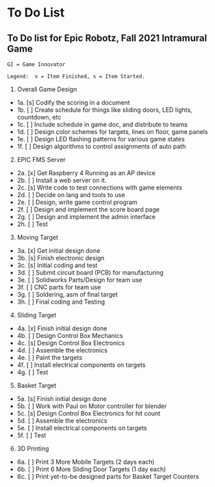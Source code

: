 # To Do List
    
## To Do list for Epic Robotz, Fall 2021 Intramural Game

    GI = Game Innovator
    
    Legend:  x = Item Finished, s = Item Started.

1. Overall Game Design
- 1a. [s] Codify the scoring in a document
- 1b. [ ] Create schedule for things like sliding doors, LED lights, countdown, etc
- 1c. [ ] Include schedule in game doc, and distribute to teams
- 1d. [ ] Design color schemes for targets, lines on floor, game panels
- 1e. [ ] Design LED flashing patterns for various game states
- 1f. [ ] Design algorithms to control assignments of auto path

2. EPIC FMS Server
- 2a. [x] Get Raspberry 4 Running as an AP device
- 2b. [ ] Install a web server on it.
- 2c. [s] Write code to test connections with game elements
- 2d. [ ] Decide on lang and tools to use
- 2e. [ ] Design, write game control program
- 2f. [ ] Design and implement the score board page
- 2g. [ ] Design and implement the admin interface
- 2h. [ ] Test 

3. Moving Target
- 3a. [x] Get initial design done
- 3b. [s] Finish electronic design
- 3c. [s] Initial coding and test
- 3d. [ ] Submit circuit board (PCB) for manufacturing
- 3e. [ ] Solidworks Parts/Design for team use
- 3f. [ ] CNC parts for team use
- 3g. [ ] Soldering, asm of final target
- 3h. [ ] Final coding and Testing

4. Sliding Target
- 4a. [x] Finish initial design done
- 4b. [ ] Design Control Box Mechanics
- 4c. [s] Design Control Box Electronics
- 4d. [ ] Assemble the electronics
- 4e. [ ] Paint the targets
- 4f. [ ] Install electrical components on targets
- 4g. [ ] Test

5. Basket Target
- 5a. [s] Finish initial design done
- 5b. [ ] Work with Paul on Motor controller for blender
- 5c. [s] Design Control Box Electronics for hit count
- 5d. [ ] Assemble the electronics
- 5e. [ ] Install electrical components on targets
- 5f. [ ] Test

6. 3D Printing
- 6a. [ ] Print 3 More Mobile Targets (2 days each)
- 6b. [ ] Print 6 More Sliding Door Targets (1 day each)
- 6c. [ ] Print yet-to-be designed parts for Basket Target Counters


